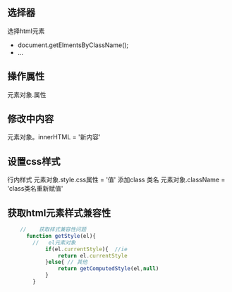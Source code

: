 ## 选择器
选择html元素
- document.getElmentsByClassName();
- ...

## 操作属性
元素对象.属性

## 修改中内容
元素对象。innerHTML = '新内容'

## 设置css样式
行内样式
   元素对象.style.css属性 = '值'
添加class 类名
   元素对象.className = 'class类名重新赋值'

## 获取html元素样式兼容性
~~~js
    //    获取样式兼容性问题
      function getStyle(el){
        //   el元素对象
            if(el.currentStyle){  //ie
                return el.currentStyle
            }else{ // 其他
                return getComputedStyle(el,null)
            }
        }  